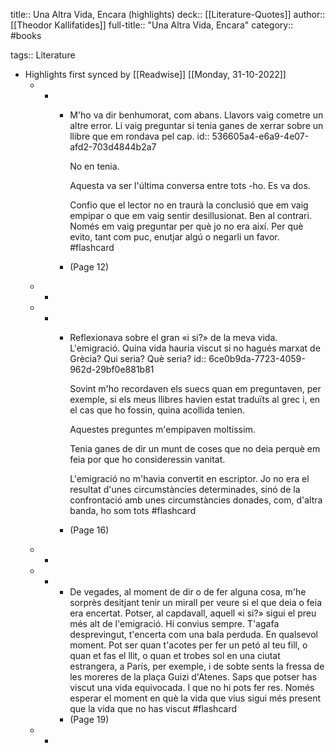 title:: Una Altra Vida, Encara (highlights)
deck:: [[Literature-Quotes]]
author:: [[Theodor Kallifatides]]
full-title:: "Una Altra Vida, Encara"
category:: #books

tags:: Literature

- Highlights first synced by [[Readwise]] [[Monday, 31-10-2022]]
	- -
		- M'ho va dir benhumorat, com abans. Llavors vaig cometre un altre error. Li vaig preguntar si tenia ganes de xerrar sobre un llibre que em rondava pel cap.
		  id:: 536605a4-e6a9-4e07-afd2-703d4844b2a7
		  
		  No en tenia.
		  
		  Aquesta va ser l'última conversa entre tots -ho. Es va dos.
		  
		  Confio que el lector no en traurà la conclusió que em vaig empipar o que em vaig sentir desillusionat. Ben al contrari. Només em vaig preguntar per què jo no era així. Per què evito, tant com puc, enutjar algú o negarli un favor. #flashcard
		- (Page 12)
	- -
	- -
		- Reflexionava sobre el gran «i si?» de la meva vida. L'emigració. Quina vida hauria viscut si no hagués marxat de Grècia? Qui seria? Què seria?
		  id:: 6ce0b9da-7723-4059-962d-29bf0e881b81
		  
		  Sovint m'ho recordaven els suecs quan em preguntaven, per exemple, si els meus llibres havien estat traduïts al grec i, en el cas que ho fossin, quina acollida tenien.
		  
		  Aquestes preguntes m'empipaven moltíssim.
		  
		  Tenia ganes de dir un munt de coses que no deia perquè em feia por que ho consideressin vanitat.
		  
		  L'emigració no m'havia convertit en escriptor. Jo no era el resultat d'unes circumstàncies determinades, sinó de la confrontació amb unes circumstàncies donades, com, d'altra banda, ho som tots #flashcard
		- (Page 16)
	- -
	- -
		- De vegades, al moment de dir o de fer alguna cosa, m'he sorprès desitjant tenir un mirall per veure si el que deia o feia era encertat. Potser, al capdavall, aquell «i si?» sigui el preu més alt de l'emigració. Hi convius sempre. T'agafa desprevingut, t'encerta com una bala perduda. En qualsevol moment. Pot ser quan t'acotes per fer un petó al teu fill, o quan et fas el llit, o quan et trobes sol en una ciutat estrangera, a París, per exemple, i de sobte sents la fressa de les moreres de la plaça  Guizi d'Atenes. Saps que potser has viscut una vida equivocada. I que no hi pots fer res. Només esperar el moment en què la vida que vius sigui més present que la vida que no has viscut #flashcard
		- (Page 19)
	- -